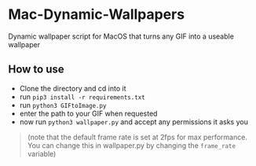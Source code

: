 # Mac-Dynamic-Wallpapers

Dynamic wallpaper script for MacOS that turns any GIF into a useable wallpaper

## How to use

 * Clone the directory and cd into it
 * run `pip3 install -r requirements.txt`
 * run `python3 GIFtoImage.py`
 * enter the path to your GIF when requested
 * now run `python3 wallpaper.py` and accept any permissions it asks you


> (note that the default frame rate is set at 2fps for max performance. You can change this in wallpaper.py by changing the `frame_rate` variable)

